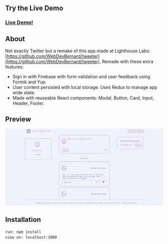 ## Try the Live Demo

### [Live Demo!](https://twitterreact.vercel.app/)

## About

Not exactly Twitter but a remake of this app made at Lighthouse Labs: [https://github.com/WebDevBernard/tweeter](https://github.com/WebDevBernard/tweeter). Remade with these extra features:

- Sign in with Firebase with form validation and user feedback using Formik and Yup.
- User content persisted with local storage. Uses Redux to manage app wide state.
- Made with reuseable React components: Modal, Button, Card, Input, Header, Footer.

## Preview

!["twitter tweeter react"](https://raw.githubusercontent.com/WebDevBernard/Portfolio/main/docs/twitter.png)

## Installation

`run: npm install`<br/>
`view on: localhost:3000`
